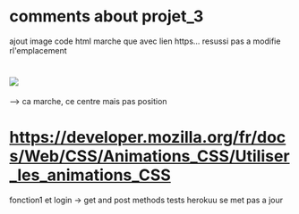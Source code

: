 # comments about projet_3

ajout image code html
marche que avec lien https...
resussi pas a modifie rl'emplacement
<h1> <img src = "..." ... ></h1>  --> ca marche, ce centre mais pas position 


# https://developer.mozilla.org/fr/docs/Web/CSS/Animations_CSS/Utiliser_les_animations_CSS


fonction1 et login -> get and post methods tests
herokuu se met pas a jour   